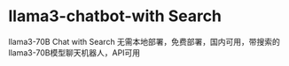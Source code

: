 # llama3-chatbot-with Search
llama3-70B Chat with Search 无需本地部署，免费部署，国内可用，带搜索的llama3-70B模型聊天机器人，API可用
